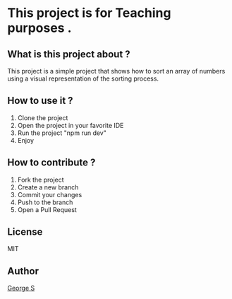 # This project is for Teaching purposes .

## What is this project about ?

This project is a simple project that shows how to sort an array of numbers using a visual representation of the sorting process.

## How to use it ?

1. Clone the project
2. Open the project in your favorite IDE
3. Run the project "npm run dev"
4. Enjoy

## How to contribute ?

1. Fork the project
2. Create a new branch
3. Commit your changes
4. Push to the branch
5. Open a Pull Request

## License

MIT

## Author

[George S](https://github.com/GeorgeSedhom0)